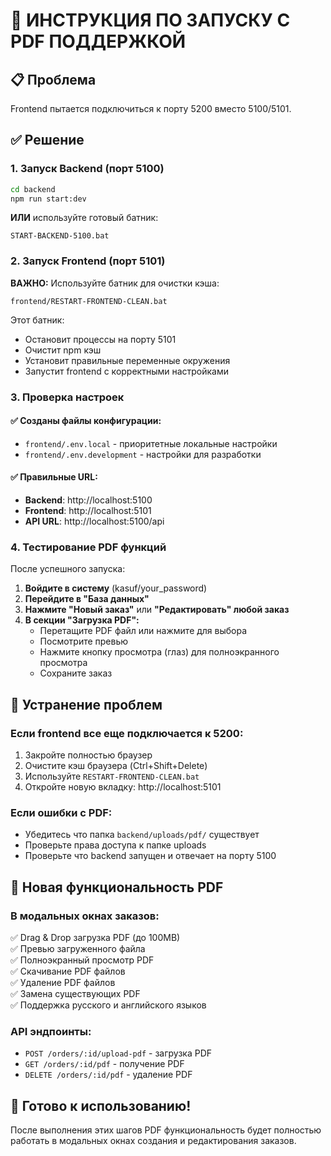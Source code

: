 # 🚀 ИНСТРУКЦИЯ ПО ЗАПУСКУ С PDF ПОДДЕРЖКОЙ

## 📋 Проблема
Frontend пытается подключиться к порту 5200 вместо 5100/5101.

## ✅ Решение

### 1. Запуск Backend (порт 5100)
```bash
cd backend
npm run start:dev
```
**ИЛИ** используйте готовый батник:
```
START-BACKEND-5100.bat
```

### 2. Запуск Frontend (порт 5101) 
**ВАЖНО:** Используйте батник для очистки кэша:
```
frontend/RESTART-FRONTEND-CLEAN.bat
```

Этот батник:
- Остановит процессы на порту 5101
- Очистит npm кэш
- Установит правильные переменные окружения
- Запустит frontend с корректными настройками

### 3. Проверка настроек

#### ✅ Созданы файлы конфигурации:
- `frontend/.env.local` - приоритетные локальные настройки
- `frontend/.env.development` - настройки для разработки

#### ✅ Правильные URL:
- **Backend**: http://localhost:5100
- **Frontend**: http://localhost:5101  
- **API URL**: http://localhost:5100/api

### 4. Тестирование PDF функций

После успешного запуска:

1. **Войдите в систему** (kasuf/your_password)
2. **Перейдите в "База данных"** 
3. **Нажмите "Новый заказ"** или **"Редактировать" любой заказ**
4. **В секции "Загрузка PDF":**
   - Перетащите PDF файл или нажмите для выбора
   - Посмотрите превью
   - Нажмите кнопку просмотра (глаз) для полноэкранного просмотра
   - Сохраните заказ

## 🔧 Устранение проблем

### Если frontend все еще подключается к 5200:
1. Закройте полностью браузер
2. Очистите кэш браузера (Ctrl+Shift+Delete)
3. Используйте `RESTART-FRONTEND-CLEAN.bat`
4. Откройте новую вкладку: http://localhost:5101

### Если ошибки с PDF:
- Убедитесь что папка `backend/uploads/pdf/` существует
- Проверьте права доступа к папке uploads
- Проверьте что backend запущен и отвечает на порту 5100

## 📁 Новая функциональность PDF

### В модальных окнах заказов:
✅ Drag & Drop загрузка PDF (до 100MB)  
✅ Превью загруженного файла  
✅ Полноэкранный просмотр PDF  
✅ Скачивание PDF файлов  
✅ Удаление PDF файлов  
✅ Замена существующих PDF  
✅ Поддержка русского и английского языков  

### API эндпоинты:
- `POST /orders/:id/upload-pdf` - загрузка PDF
- `GET /orders/:id/pdf` - получение PDF  
- `DELETE /orders/:id/pdf` - удаление PDF

## 🎯 Готово к использованию!

После выполнения этих шагов PDF функциональность будет полностью работать в модальных окнах создания и редактирования заказов.